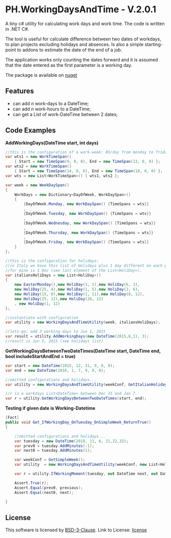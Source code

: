 # PH.WorkingDaysAndTime - V.2.0.1

A tiny c# utility for calculating work days and work time.
The code is written in .NET C#.

The tool is useful for calculate difference between two dates of workdays,
to plan projects excluding holidays and absences.
Is also  a simple starting-point to addons to estimate the date of the end of a job.

The application works only counting the dates forward and it is assumed that the date entered as the first parameter is a working day.

The package is available on  [nuget](https://www.nuget.org/packages/PH.WorkingDaysAndTime) 

## Features
- can add *n* work-days to a DateTime;
- can add *n* work-hours to a DateTime;
- can get a List of work-DateTime between 2 dates;

## Code Examples

**AddWorkingDays(DateTime start, int days)**
```c#
//this is the configuration of a work-week: 8h/day from monday to friday
var wts1 = new WorkTimeSpan() 
	{ Start = new TimeSpan(9, 0, 0), End = new TimeSpan(13, 0, 0) };
var wts2 = new WorkTimeSpan() 
	{ Start = new TimeSpan(14, 0, 0), End = new TimeSpan(18, 0, 0) };
var wts = new List<WorkTimeSpan>() { wts1, wts2 };

var week = new WeekDaySpan()
{
	WorkDays = new Dictionary<DayOfWeek, WorkDaySpan>()
	{
		{DayOfWeek.Monday, new WorkDaySpan() {TimeSpans = wts}}
		,
		{DayOfWeek.Tuesday, new WorkDaySpan() {TimeSpans = wts}}
		,
		{DayOfWeek.Wednesday, new WorkDaySpan() {TimeSpans = wts}}
		,
		{DayOfWeek.Thursday, new WorkDaySpan() {TimeSpans = wts}}
		,
		{DayOfWeek.Friday, new WorkDaySpan() {TimeSpans = wts}}
	}
};

//this is the configuration for holidays: 
//in Italy we have this list of Holidays plus 1 day different on each province,
//for mine is 1 Dec (see last element of the List<HoliDay>).
var italiansHoliDays = new List<HoliDay>()
{
	new EasterMonday(),new HoliDay(1, 1),new HoliDay(6, 1),
	new HoliDay(25, 4),new HoliDay(1, 5),new HoliDay(2, 6),
	new HoliDay(15, 8),new HoliDay(1, 11),new HoliDay(8, 12),
	new HoliDay(25, 12),new HoliDay(26, 12)
	, new HoliDay(1, 12)
};

//instantiate with configuration
var utility = new WorkingDaysAndTimeUtility(week, italiansHoliDays);

//lets-go: add 3 working-days to Jun 1, 2015
var result = utility.AddWorkingDays(new DateTime(2015,6,1), 3);
//result is Jun 5, 2015 (see holidays list) 
```

**GetWorkingDaysBetweenTwoDateTimes(DateTime start, DateTime end, bool includeStartAndEnd = true)**
```c#
var start = new DateTime(2015, 12, 31, 9, 0, 0);
var end = new DateTime(2016, 1, 7, 9, 0, 0);

//omitted configurations and holidays...
var utility = new WorkingDaysAndTimeUtility(weekConf, GetItalianHolidays());

//r is a workdays List<DateTime> between Dec 31 and Jan 7.
var r = utility.GetWorkingDaysBetweenTwoDateTimes(start, end);
```

**Testing if given date is Working-Datetime**
```c#
[Fact]
public void Get_IfWorkingDay_OnTuesday_OnSimpleWeek_ReturnTrue()
{

    //omitted configurations and holidays...
    var tuesday = new DateTime(2018, 11, 6, 11,22,33);
    var prev0 = tuesday.AddMinutes(-1);
    var next0 = tuesday.AddMinutes(1);

    var weekConf = GetSimpleWeek();
    var utility  = new WorkingDaysAndTimeUtility(weekConf, new List<HoliDay>());

    var r = utility.IfWorkingMoment(tuesday, out DateTime next, out DateTime previous);

    Assert.True(r);
    Assert.Equal(prev0, previous);
    Assert.Equal(next0, next);

}
```

## License

This software is licensed by [BSD-3-Clause](https://opensource.org/licenses/BSD-3-Clause).
Link to License: [license](https://github.com/paonath/PH.WorkingDaysAndTime/blob/master/README.md)
